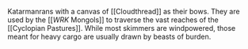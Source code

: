 Katarmanrans with a canvas of [[Cloudthread]] as their bows. They are used by the [[_WRK_ Mongols]] to traverse the vast reaches of the [[Cyclopian Pastures]].
While most skimmers are windpowered, those meant for heavy cargo are usually drawn by beasts of burden.